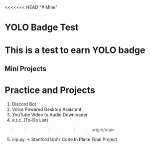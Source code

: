 <<<<<<< HEAD
"# Mine" 
# YOLO Badge Test
This is a test to earn YOLO badge
=======
## Mini Projects 
# Practice and Projects
1. Discord Bot
2. Voice Powered Desktop Assistant
3. YouTube Video to Audio Downloader
4. e.t.c..(To-Do List)
>>>>>>> origin/main
5. cip.py -> Stanford Uni's Code In Place Final Project
